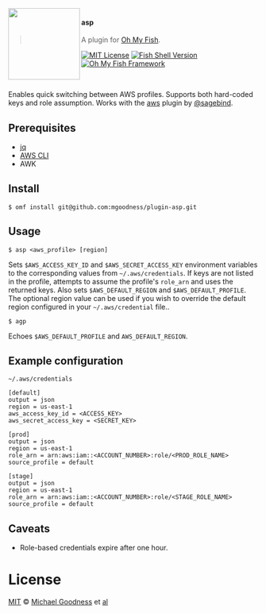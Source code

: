 <img src="https://cdn.rawgit.com/oh-my-fish/oh-my-fish/e4f1c2e0219a17e2c748b824004c8d0b38055c16/docs/logo.svg" align="left" width="144px" height="144px"/>

#### asp

> A plugin for [Oh My Fish][omf-link].

[![MIT License](https://img.shields.io/badge/license-MIT-007EC7.svg?style=flat-square)](/LICENSE)
[![Fish Shell Version](https://img.shields.io/badge/fish-v2.2.0-007EC7.svg?style=flat-square)](https://fishshell.com)
[![Oh My Fish Framework](https://img.shields.io/badge/Oh%20My%20Fish-Framework-007EC7.svg?style=flat-square)](https://www.github.com/oh-my-fish/oh-my-fish)

<br/>

Enables quick switching between AWS profiles. Supports both hard-coded keys and role assumption. Works with the [aws](https://github.com/oh-my-fish/plugin-aws) plugin by [@sagebind](https://github.com/sagebind).


## Prerequisites

- [jq](https://stedolan.github.io/jq/)
- [AWS CLI](https://aws.amazon.com/cli/)
- AWK


## Install

```fish
$ omf install git@github.com:mgoodness/plugin-asp.git
```


## Usage

```fish
$ asp <aws_profile> [region]
```

Sets `$AWS_ACCESS_KEY_ID` and `$AWS_SECRET_ACCESS_KEY` environment variables to
the corresponding values from `~/.aws/credentials`. If keys are not listed in the
profile, attempts to assume the profile's `role_arn` and uses the returned keys.
Also sets `$AWS_DEFAULT_REGION` and `$AWS_DEFAULT_PROFILE`.
The optional region value can be used if you wish to override the default region
configured in your `~/.aws/credential` file..

```fish
$ agp
```

Echoes `$AWS_DEFAULT_PROFILE` and `AWS_DEFAULT_REGION`.


## Example configuration

```
~/.aws/credentials

[default]
output = json
region = us-east-1
aws_access_key_id = <ACCESS_KEY>
aws_secret_access_key = <SECRET_KEY>

[prod]
output = json
region = us-east-1
role_arn = arn:aws:iam::<ACCOUNT_NUMBER>:role/<PROD_ROLE_NAME>
source_profile = default

[stage]
output = json
region = us-east-1
role_arn = arn:aws:iam::<ACCOUNT_NUMBER>:role/<STAGE_ROLE_NAME>
source_profile = default
```


## Caveats

- Role-based credentials expire after one hour.


# License

[MIT][mit] © [Michael Goodness][author] et [al][contributors]


[mit]:            https://opensource.org/licenses/MIT
[author]:         https://github.com/mgoodness
[contributors]:   https://github.com/mgoodness/plugin-asp/graphs/contributors
[omf-link]:       https://www.github.com/oh-my-fish/oh-my-fish

[license-badge]:  https://img.shields.io/badge/license-MIT-007EC7.svg?style=flat-square
